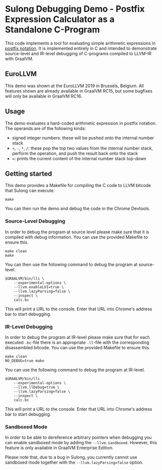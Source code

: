 # Sulong Debugging Demo - Postfix Expression Calculator as a Standalone C-Program

This code implements a tool for evaluating simple arithmetic expressions in [postfix notation](https://en.wikipedia.org/wiki/Reverse_Polish_notation). It is implemented entirely in C and intended to demonstrate source-level and IR-level debugging of C-programs compiled to LLVM-IR with GraalVM.

## EuroLLVM

This demo was shown at the EuroLLVM 2019 in Brussels, Belgium. All features shown are already available in GraalVM RC15, but some bugfixes will only be available in GraalVM RC16.

## Usage

The demo evaluates a hard-coded arithmetic expression in postfix notation. The operands are of the following kinds:

* signed integer numbers: these will be pushed onto the internal number stack
* `+`, `-`, `*`, `/`: these pop the top two values from the internal number stack, perform the operation, and push the result back onto the stack
* `=`: prints the current content of the internal number stack top-down

## Getting started

This demo provides a Makefile for compiling the C code to LLVM bitcode that Sulong can execute.

    make

You can then run the demo and debug the code in the Chrome Devtools.

### Source-Level Debugging

In order to debug the program at source level please make sure that it is compiled with debug information. You can use the provided Makefile to ensure this.

    make clean
    make

You can then use the following command to debug the program at source-level.

    $GRAALVM/bin/lli \
        --experimental-options \
        --llvm.enableLVI=true \
        --llvm.lazyParsing=false \
        --inspect \
        calc.bc

This will print a URL to the console. Enter that URL into Chrome's address bar to start debugging.

### IR-Level Debugging

In order to debug the program at IR-level please make sure that for each executed `.bc`-file there is an appropriate `.ll`-file with the corresponding disassembled bitcode. You can use the provided Makefile to ensure this.

    make clean
    NO_DEBUG=true make

You can use the following command to debug the program at IR-level.

    $GRAALVM/bin/lli
        --experimental-options \
        --llvm.llDebug=true \
        --llvm.lazyParsing=false \
        --inspect \
        calc.bc

This will print a URL to the console. Enter that URL into Chrome's address bar to start debugging.

### Sandboxed Mode

In order to be able to dereference arbitrary pointers when debugging you can enable sandboxed mode by adding the `--llvm.sandboxed`. However, this feature is only available in GraalVM Enterprise Edition.

Please note that, due to a bug in Sulong, you currently cannot use sandboxed mode together with the `--llvm.lazyParsing=false` option.
